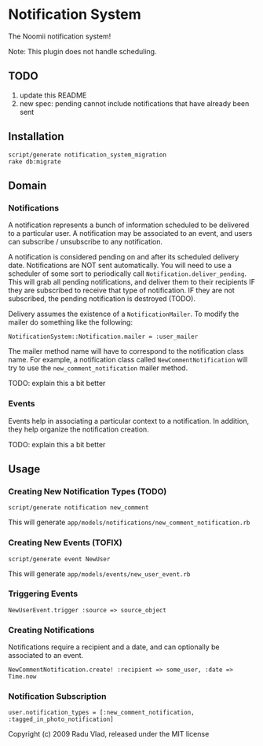 Notification System
===================

The Noomii notification system!

Note: This plugin does not handle scheduling.

TODO
----

1. update this README
2. new spec: pending cannot include notifications that have already been sent

Installation
------------

    script/generate notification_system_migration
    rake db:migrate

Domain
------

### Notifications ###

A notification represents a bunch of information scheduled to be delivered to a particular user. A notification may be associated to an event, and users can subscribe / unsubscribe to any notification.

A notification is considered pending on and after its scheduled delivery date. Notifications are NOT sent automatically. You will need to use a scheduler of some sort to periodically call `Notification.deliver_pending`. This will grab all pending notifications, and deliver them to their recipients IF they are subscribed to receive that type of notification. IF they are not subscribed, the pending notification is destroyed (TODO).

Delivery assumes the existence of a `NotificationMailer`. To modify the mailer do something like the following:

    NotificationSystem::Notification.mailer = :user_mailer

The mailer method name will have to correspond to the notification class name. For example, a notification class called `NewCommentNotification` will try to use the `new_comment_notification` mailer method.

TODO: explain this a bit better

### Events ###

Events help in associating a particular context to a notification. In addition, they help organize the notification creation.

TODO: explain this a bit better


Usage
-----

### Creating New Notification Types (TODO) ###

    script/generate notification new_comment
    
This will generate `app/models/notifications/new_comment_notification.rb`

### Creating New Events (TOFIX) ###

    script/generate event NewUser

This will generate `app/models/events/new_user_event.rb`

### Triggering Events ###

    NewUserEvent.trigger :source => source_object
    
### Creating Notifications ###

Notifications require a recipient and a date, and can optionally be associated to an event.

    NewCommentNotification.create! :recipient => some_user, :date => Time.now

### Notification Subscription ###

    user.notification_types = [:new_comment_notification, :tagged_in_photo_notification]

Copyright (c) 2009 Radu Vlad, released under the MIT license
